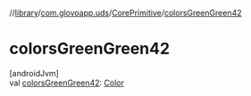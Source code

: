 //[library](../../../index.md)/[com.glovoapp.uds](../index.md)/[CorePrimitive](index.md)/[colorsGreenGreen42](colors-green-green42.md)

# colorsGreenGreen42

[androidJvm]\
val [colorsGreenGreen42](colors-green-green42.md): [Color](https://developer.android.com/reference/kotlin/androidx/compose/ui/graphics/Color.html)
